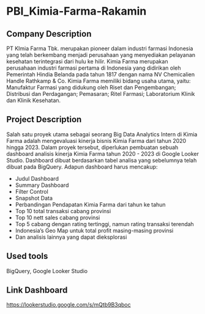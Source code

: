 # PBI_Kimia-Farma-Rakamin

## Company Description
PT KImia Farma Tbk. merupakan pioneer dalam industri farmasi Indonesia yang telah berkembang menjadi perusahaan yang menyediakan pelayanan kesehatan terintegrasi dari hulu ke hilir. Kimia Farma merupakan perusahaan industri farmasi pertama di Indonesia yang didirikan oleh Pemerintah Hindia Belanda pada tahun 1817 dengan nama NV Chemicalien Handle Rathkamp & Co. Kimia Farma memiliki bidang usaha utama, yaitu: Manufaktur Farmasi yang didukung oleh Riset dan Pengembangan; Distribusi dan Perdagangan; Pemasaran; Ritel Farmasi; Laboratorium Klinik dan Klinik Kesehatan. 

## Project Description
Salah satu proyek utama sebagai seorang Big Data Analytics Intern di Kimia Farma adalah mengevaluasi kinerja bisnis Kimia Farma dari tahun 2020 hingga 2023. Dalam proyek tersebut, diperlukan pembuatan sebuah dashboard analisis kinerja Kimia Farma tahun 2020 - 2023 di Google Looker Studio. Dashboard dibuat berdasarkan tabel analisa yang sebelumnya telah dibuat pada BigQuery. Adapun dashboard harus mencakup:
- Judul Dashboard
- Summary Dashboard
- Filter Control
- Snapshot Data
- Perbandingan Pendapatan Kimia Farma dari tahun ke tahun
- Top 10 total transaksi cabang provinsi
- Top 10 nett sales cabang provinsi
- Top 5 cabang dengan rating tertinggi, namun rating transaksi terendah
- Indonesia’s Geo Map untuk total profit masing-masing provinsi
- Dan analisis lainnya yang dapat dieksplorasi

## Used tools
BigQuery, Google Looker Studio

## Link Dashboard
https://lookerstudio.google.com/s/mQtb9B3qboc
